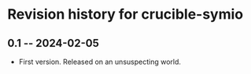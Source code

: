 # Revision history for crucible-symio

## 0.1 -- 2024-02-05

* First version. Released on an unsuspecting world.
